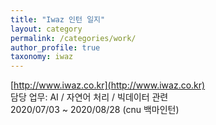 ```yaml
---
title: "Iwaz 인턴 일지"
layout: category 
permalink: /categories/work/
author_profile: true
taxonomy: iwaz
---
```

[http://www.iwaz.co.kr](http://www.iwaz.co.kr)  
담당 업무: AI / 자연어 처리 / 빅데이터 관련  
2020/07/03 ~ 2020/08/28 (cnu 백마인턴)   
